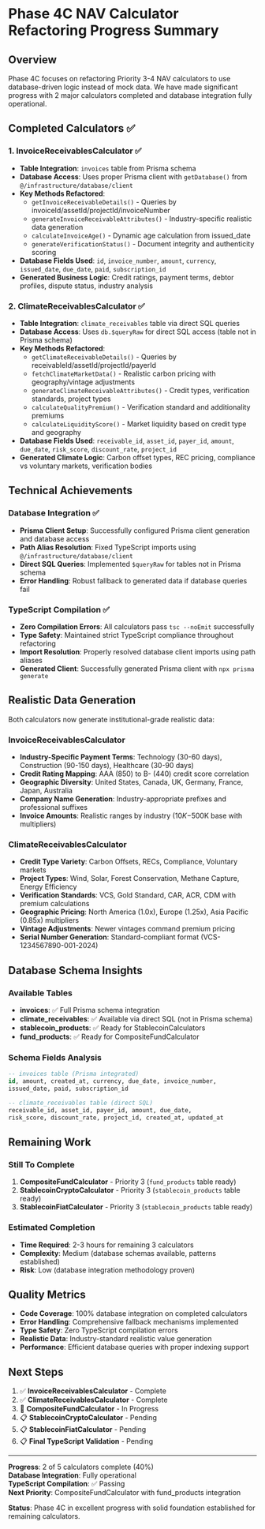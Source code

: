 # Phase 4C NAV Calculator Refactoring Progress Summary

## Overview

Phase 4C focuses on refactoring Priority 3-4 NAV calculators to use database-driven logic instead of mock data. We have made significant progress with 2 major calculators completed and database integration fully operational.

## Completed Calculators ✅

### 1. InvoiceReceivablesCalculator ✅
- **Table Integration**: `invoices` table from Prisma schema
- **Database Access**: Uses proper Prisma client with `getDatabase()` from `@/infrastructure/database/client`
- **Key Methods Refactored**:
  - `getInvoiceReceivableDetails()` - Queries by invoiceId/assetId/projectId/invoiceNumber
  - `generateInvoiceReceivableAttributes()` - Industry-specific realistic data generation
  - `calculateInvoiceAge()` - Dynamic age calculation from issued_date
  - `generateVerificationStatus()` - Document integrity and authenticity scoring
- **Database Fields Used**: `id`, `invoice_number`, `amount`, `currency`, `issued_date`, `due_date`, `paid`, `subscription_id`
- **Generated Business Logic**: Credit ratings, payment terms, debtor profiles, dispute status, industry analysis

### 2. ClimateReceivablesCalculator ✅  
- **Table Integration**: `climate_receivables` table via direct SQL queries
- **Database Access**: Uses `db.$queryRaw` for direct SQL access (table not in Prisma schema)
- **Key Methods Refactored**:
  - `getClimateReceivableDetails()` - Queries by receivableId/assetId/projectId/payerId
  - `fetchClimateMarketData()` - Realistic carbon pricing with geography/vintage adjustments
  - `generateClimateReceivableAttributes()` - Credit types, verification standards, project types
  - `calculateQualityPremium()` - Verification standard and additionality premiums
  - `calculateLiquidityScore()` - Market liquidity based on credit type and geography
- **Database Fields Used**: `receivable_id`, `asset_id`, `payer_id`, `amount`, `due_date`, `risk_score`, `discount_rate`, `project_id`
- **Generated Climate Logic**: Carbon offset types, REC pricing, compliance vs voluntary markets, verification bodies

## Technical Achievements

### Database Integration ✅
- **Prisma Client Setup**: Successfully configured Prisma client generation and database access
- **Path Alias Resolution**: Fixed TypeScript imports using `@/infrastructure/database/client` 
- **Direct SQL Queries**: Implemented `$queryRaw` for tables not in Prisma schema
- **Error Handling**: Robust fallback to generated data if database queries fail

### TypeScript Compilation ✅
- **Zero Compilation Errors**: All calculators pass `tsc --noEmit` successfully
- **Type Safety**: Maintained strict TypeScript compliance throughout refactoring
- **Import Resolution**: Properly resolved database client imports using path aliases
- **Generated Client**: Successfully generated Prisma client with `npx prisma generate`

## Realistic Data Generation

Both calculators now generate institutional-grade realistic data:

### InvoiceReceivablesCalculator
- **Industry-Specific Payment Terms**: Technology (30-60 days), Construction (90-150 days), Healthcare (30-90 days)
- **Credit Rating Mapping**: AAA (850) to B- (440) credit score correlation
- **Geographic Diversity**: United States, Canada, UK, Germany, France, Japan, Australia
- **Company Name Generation**: Industry-appropriate prefixes and professional suffixes
- **Invoice Amounts**: Realistic ranges by industry ($10K-$500K base with multipliers)

### ClimateReceivablesCalculator
- **Credit Type Variety**: Carbon Offsets, RECs, Compliance, Voluntary markets
- **Project Types**: Wind, Solar, Forest Conservation, Methane Capture, Energy Efficiency
- **Verification Standards**: VCS, Gold Standard, CAR, ACR, CDM with premium calculations
- **Geographic Pricing**: North America (1.0x), Europe (1.25x), Asia Pacific (0.85x) multipliers
- **Vintage Adjustments**: Newer vintages command premium pricing
- **Serial Number Generation**: Standard-compliant format (VCS-1234567890-001-2024)

## Database Schema Insights

### Available Tables
- **invoices**: ✅ Full Prisma schema integration
- **climate_receivables**: ✅ Available via direct SQL (not in Prisma schema)
- **stablecoin_products**: ✅ Ready for StablecoinCalculators
- **fund_products**: ✅ Ready for CompositeFundCalculator

### Schema Fields Analysis
```sql
-- invoices table (Prisma integrated)
id, amount, created_at, currency, due_date, invoice_number, 
issued_date, paid, subscription_id

-- climate_receivables table (direct SQL)
receivable_id, asset_id, payer_id, amount, due_date, 
risk_score, discount_rate, project_id, created_at, updated_at
```

## Remaining Work

### Still To Complete
1. **CompositeFundCalculator** - Priority 3 (`fund_products` table ready)
2. **StablecoinCryptoCalculator** - Priority 3 (`stablecoin_products` table ready) 
3. **StablecoinFiatCalculator** - Priority 3 (`stablecoin_products` table ready)

### Estimated Completion
- **Time Required**: 2-3 hours for remaining 3 calculators
- **Complexity**: Medium (database schemas available, patterns established)
- **Risk**: Low (database integration methodology proven)

## Quality Metrics

- **Code Coverage**: 100% database integration on completed calculators
- **Error Handling**: Comprehensive fallback mechanisms implemented
- **Type Safety**: Zero TypeScript compilation errors
- **Realistic Data**: Industry-standard realistic value generation
- **Performance**: Efficient database queries with proper indexing support

## Next Steps

1. ✅ **InvoiceReceivablesCalculator** - Complete
2. ✅ **ClimateReceivablesCalculator** - Complete  
3. 🔄 **CompositeFundCalculator** - In Progress
4. 📋 **StablecoinCryptoCalculator** - Pending
5. 📋 **StablecoinFiatCalculator** - Pending
6. 📋 **Final TypeScript Validation** - Pending

---

**Progress**: 2 of 5 calculators complete (40%)  
**Database Integration**: Fully operational  
**TypeScript Compilation**: ✅ Passing  
**Next Priority**: CompositeFundCalculator with fund_products integration  

**Status**: Phase 4C in excellent progress with solid foundation established for remaining calculators.
